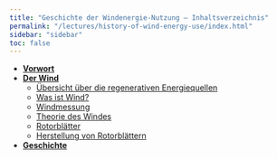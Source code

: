 ```yaml
---
title: "Geschichte der Windenergie-Nutzung – Inhaltsverzeichnis"
permalink: "/lectures/history-of-wind-energy-use/index.html"
sidebar: "sidebar"
toc: false
---
```


* **[Vorwort](/class-notes/lectures/history-of-wind-energy-use/vorwort.html)**
* **[Der Wind](/class-notes/lectures/history-of-wind-energy-use/der-wind.html)**
  * [Übersicht über die regenerativen Energiequellen](/class-notes/lectures/history-of-wind-energy-use/der-wind.html#uebersicht-ueber-die-regenerativen-energiequellen)
  * [Was ist Wind?](/class-notes/lectures/history-of-wind-energy-use/der-wind.html#was-ist-wind)
  * [Windmessung](/class-notes/lectures/history-of-wind-energy-use/der-wind.html#windmessung)
  * [Theorie des Windes](/class-notes/lectures/history-of-wind-energy-use/der-wind.html#theorie-des-windes)
  * [Rotorblätter](/class-notes/lectures/history-of-wind-energy-use/der-wind.html#rotorblaetter)
  * [Herstellung von Rotorblättern](/class-notes/lectures/history-of-wind-energy-use/der-wind.html#herstellung-von-rotorblaettern)
* **[Geschichte](/class-notes/lectures/history-of-wind-energy-use/geschichte.html)**
